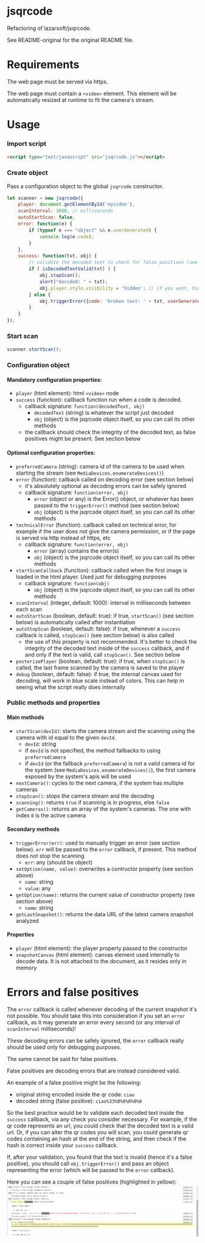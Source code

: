 # jsqrcode
Refactoring of lazarsoft/jsqrcode.

See README-original for the original README file.

# Requirements
The web page must be served via https.

The web page must contain a `<video>` element. This element will be automatically resized at runtime to fit the camera's stream.

# Usage
### Import script
```html
<script type="text/javascript" src="jsqrcode.js"></script>
```
### Create object
Pass a configuration object to the global `jsqrcode` constructor.
```js
let scanner = new jsqrcode({
	player: document.getElementById('myvideo'),
	scanInterval: 3000, // milliseconds
	autoStartScan: false,
	error: function(e) {
		if (typeof e === "object" && e.userGenerated) {
			console.log(e.code);
		}
	},
	success: function(txt, obj) {
        // validate the decoded text to check for false positives (see section below)
		if ( isDecodedTextValid(txt) ) {
			obj.stopScan();
			alert("decoded: " + txt);
		    obj.player.style.visibility = 'hidden'; // if you want, hide the video player
		} else {
			obj.triggerError({code: 'broken text: ' + txt, userGenerated: true});
		}
	}
});
```

### Start scan
```js
scanner.startScan();
```

### Configuration object
#### Mandatory configuration properties:
- `player` (html element): html `<video>` node
- `success` (function): callback function run when a code is decoded.
  - callback signature: `function(decodedText, obj)`
    - `decodedText` (string) is whatever the script just decoded
    - `obj` (object) is the jsqrcode object itself, so you can call its other methods
  - the callback should check the integrity of the decoded text, as false positives might be present. See section below

#### Optional configuration properties:
- `preferredCamera` (string): camera id of the camera to be used when starting the stream (see `MediaDevices.enumerateDevices()`)
- `error` (function): callback called on decoding error (see section below)
  - it's absolutely optional as decoding errors can be safely ignored
  - callback signature: `function(error, obj)`
    - `error` (object or any) is the Error() object, or whatever has been passed to the `triggerError()` method (see section below)
    - `obj` (object) is the jsqrcode object itself, so you can call its other methods
- `technicalError` (function): callback called on technical error, for example if the user does not give the camera permission, or if the page is served via http instead of https, etc
  - callback signature: `function(error, obj)`
    - `error` (array) contains the error(s)
    - `obj` (object) is the jsqrcode object itself, so you can call its other methods
- `startScanCallback` (function): callback called when the first image is loaded in the html player. Used just for debugging purposes
  - callback signature: `function(obj)`
    - `obj` (object) is the jsqrcode object itself, so you can call its other methods
- `scanInterval` (integer, default: 1000): interval in milliseconds between each scan
- `autoStartScan` (boolean, default: true): if true, `startScan()` (see section below) is automatically called after instantiation
- `autoStopScan` (boolean, default: false): if true, whenever a `success` callback is called, `stopScan()` (see section below) is also called
  - the use of this property is not recommended. It's better to check the integrity of the decoded text inside of the `success` callback, and if and only if the text is valid, call `stopScan()`. See section below
- `posterizePlayer` (boolean, default: true): if true, when `stopScan()` is called, the last frame scanned by the camera is saved to the player
- `debug` (boolean, default: false): if true, the internal canvas used for decoding, will work in blue scale instead of colors. This can help in seeing what the script really does internally


### Public methods and properties
#### Main methods
- `startScan(devId)`: starts the camera stream and the scanning using the camera with id equal to the given `devId`.
  - `devId`: string
  - if `devId` is not specified, the method fallbacks to using `preferredCamera`
  - if `devId` (or the fallback `preferredCamera`) is not a valid camera id for the system (see `MediaDevices.enumerateDevices()`), the first camera exposed by the system's apis will be used
- `nextCamera()`: cycles to the next camera, if the system has multiple cameras
- `stopScan()`: stops the camera stream and the decoding
- `scanning()`: returns `true` if scanning is in progress, else `false`
- `getCameras()`: returns an array of the system's cameras. The one with index `0` is the active camera

#### Secondary methods
- `triggerError(err)`: used to manually trigger an error (see section below). `err` will be passed to the `error` callback, if present. This method does not stop the scanning
  - `err`: any (should be object)
- `setOption(name, value)`: overwrites a contructor property (see section above)
  - `name`: string
  - `value`: any
- `getOption(name)`: returns the current value of constructor property (see section above)
  - `name`: string
- `getLastSnapshot()`: returns the data URL of the latest camera snapshot analyzed

#### Properties
- `player` (html element): the player property passed to the constructor
- `snapshotCanvas` (html element): canvas element used internally to decode data. It is not attached to the document, as it resides only in memory

# Errors and false positives
The `error` callback is called whenever decoding of the current snapshot it's not possible. You should take this into consideration if you set an `error` callback, as it may generate an error every second (or any interval of `scanInterval` milliseconds)!

These decoding errors can be safely ignored, the `error` callback really should be used only for debugging purposes.

The same cannot be said for false positives.

False positives are decoding errors that are instead considered valid.

An example of a false positive might be the following:
- original string encoded inside the qr code: `ciao`
- decoded string (false positive): `ciao%33%0%0%0%0%0`

So the best practice would be to validate each decoded text inside the `success` callback, via any check you consider necessary. For example, if the qr code represents an url, you could check that the decoded text is a valid url. Or, if you can alter the qr codes you will scan, you could generate qr codes containing an hash at the end of the string, and then check if the hash is correct inside your `success` callback.

If, after your validation, you found that the text is invalid (hence it's a false positive), you should call `obj.triggerError()` and pass an object representing the error (which will be passed to the `error` callback).

Here you can see a couple of false positives (highlighted in yellow):
![false positive](false-positive.png)
